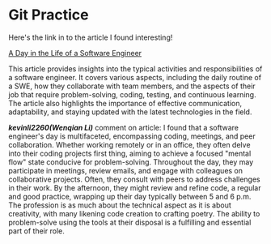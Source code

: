 # Git Practice

Here's the link in to the article I found interesting!

[A Day in the Life of a Software Engineer](https://www.computerscience.org/software-engineering/careers/software-engineer/day-in-the-life/)

This article provides insights into the typical activities and responsibilities of a software engineer. It covers various aspects, including the daily routine of a SWE, how they collaborate with team members, and the aspects of their job that require problem-solving, coding, testing, and continuous learning. The article also highlights the importance of effective communication, adaptability, and staying updated with the latest technologies in the field.


***kevinli2260(Wenqian Li)*** comment on article:I found that a software engineer's day is multifaceted, encompassing coding, meetings, and peer collaboration. Whether working remotely or in an office, they often delve into their coding projects first thing, aiming to achieve a focused "mental flow" state conducive for problem-solving. Throughout the day, they may participate in meetings, review emails, and engage with colleagues on collaborative projects. Often, they consult with peers to address challenges in their work. By the afternoon, they might review and refine code, a regular and good practice, wrapping up their day typically between 5 and 6 p.m. The profession is as much about the technical aspect as it is about creativity, with many likening code creation to crafting poetry. The ability to problem-solve using the tools at their disposal is a fulfilling and essential part of their role.

